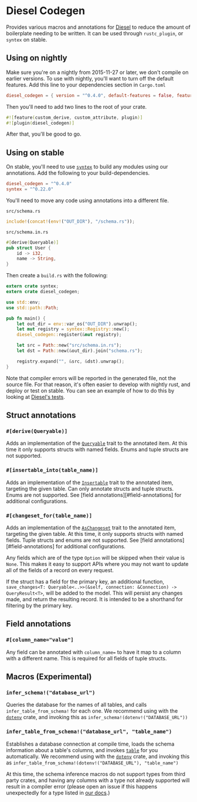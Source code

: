 Diesel Codegen
============

Provides various macros and annotations for
[Diesel](http://sgrif.github.io/diesel/diesel/index.html) to reduce the amount of
boilerplate needing to be written. It can be used through `rustc_plugin`, or
`syntex` on stable.

Using on nightly
----------------

Make sure you're on a nightly from 2015-11-27 or later, we don't compile on earlier versions. To use with nightly, you'll want to turn off the default features. Add this
line to your dependencies section in `Cargo.toml`

```toml
diesel_codegen = { version = "^0.4.0", default-features = false, features = ["nightly"] }
```

Then you'll need to add two lines to the root of your crate.

```rust
#![feature(custom_derive, custom_attribute, plugin)]
#![plugin(diesel_codegen)]
```

After that, you'll be good to go.

Using on stable
---------------

On stable, you'll need to use [`syntex`](https://crates.io/crates/syntex) to
build any modules using our annotations. Add the following to your
build-dependencies.

```toml
diesel_codegen = "^0.4.0"
syntex = "^0.22.0"
```

You'll need to move any code using annotations into a different file.

`src/schema.rs`

```rust
include!(concat!(env!("OUT_DIR"), "/schema.rs"));
```

`src/schema.in.rs`

```rust
#[derive(Queryable)]
pub struct User {
    id -> i32,
    name -> String,
}
```

Then create a `build.rs` with the following:

```rust
extern crate syntex;
extern crate diesel_codegen;

use std::env;
use std::path::Path;

pub fn main() {
    let out_dir = env::var_os("OUT_DIR").unwrap();
    let mut registry = syntex::Registry::new();
    diesel_codegen::register(&mut registry);

    let src = Path::new("src/schema.in.rs");
    let dst = Path::new(&out_dir).join("schema.rs");

    registry.expand("", &src, &dst).unwrap();
}
```

Note that compiler errors will be reported in the generated file, not the source
file. For that reason, it's often easier to develop with nightly rust, and
deploy or test on stable. You can see an example of how to do this by looking at
[Diesel's tests](https://github.com/sgrif/diesel/tree/master/diesel_tests).

Struct annotations
------------------

### `#[derive(Queryable)]`

Adds an implementation of the [`Queryable`][queryable] trait to the annotated
item. At this time it only supports structs with named fields. Enums and tuple
structs are not supported.

### `#[insertable_into(table_name)]`

Adds an implementation of the [`Insertable`][insertable] trait to the annotated
item, targeting the given table. Can only annotate structs and tuple structs.
Enums are not supported. See [field annotations][#field-annotations] for
additional configurations.

### `#[changeset_for(table_name)]`

Adds an implementation of the [`AsChangeset`][as_changeset] trait to the
annotated item, targeting the given table. At this time, it only supports
structs with named fields. Tuple structs and enums are not supported. See [field
annotations][#field-annotations] for additional configurations.

Any fields which are of the type `Option` will be skipped when their value is
`None`. This makes it easy to support APIs where you may not want to update all
of the fields of a record on every request.

If the struct has a field for the primary key, an additional function,
`save_changes<T: Queryable<..>>(&self, connection: &Connection) ->
QueryResult<T>`, will be added to the model. This will persist any changes made,
and return the resulting record. It is intended to be a shorthand for filtering
by the primary key.

[queryable]: http://sgrif.github.io/diesel/diesel/query_source/trait.Queryable.html
[insertable]: http://sgrif.github.io/diesel/diesel/trait.Insertable.html
[as_changeset]: http://sgrif.github.io/diesel/diesel/query_builder/trait.AsChangeset.html

Field annotations
-----------------

### `#[column_name="value"]`

Any field can be annotated with `column_name=` to have it map to a column with a
different name. This is required for all fields of tuple structs.

Macros (Experimental)
---------------------

### `infer_schema!("database_url")`

Queries the database for the names of all tables, and calls
`infer_table_from_schema!` for each one. We recommend using with the
[`dotenv`](https://github.com/slapresta/rust-dotenv) crate, and invoking this as
`infer_schema!(dotenv!("DATABASE_URL"))`

### `infer_table_from_schema!("database_url", "table_name")`

Establishes a database connection at compile time, loads the schema information
about a table's columns, and invokes
[`table`](http://sgrif.github.io/diesel/diesel/macro.table!.html) for you
automatically. We recommend using with the
[`dotenv`](https://github.com/slapresta/rust-dotenv) crate, and invoking this as
`infer_table_from_schema!(dotenv!("DATABASE_URL"), "table_name")`

At this time, the schema inference macros do not support types from third party
crates, and having any columns with a type not already supported will result in
a compiler error (please open an issue if this happens unexpectedly for a type
listed in [our
docs](http://sgrif.github.io/diesel/diesel/types/index.html#structs).)

